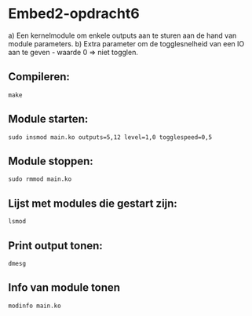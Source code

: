 # Embed2-opdracht6

a)  Een kernelmodule om enkele outputs aan te sturen aan de hand van module parameters.
b)  Extra parameter om de togglesnelheid van een IO aan te geven - waarde 0 => niet togglen.

## Compileren:

    make    

## Module starten:

    sudo insmod main.ko outputs=5,12 level=1,0 togglespeed=0,5

## Module stoppen:

    sudo rmmod main.ko

## Lijst met modules die gestart zijn:

    lsmod

## Print output tonen:
    
    dmesg

## Info van module tonen

    modinfo main.ko